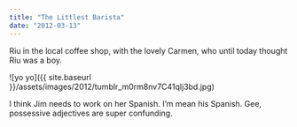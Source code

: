 ```yaml
---
title: "The Littlest Barista"
date: "2012-03-13"
---
```


Riu in the local coffee shop, with the lovely Carmen, who until today thought Riu was a boy.

![yo yo]({{ site.baseurl }}/assets/images/2012/tumblr_m0rm8nv7C41qlj3bd.jpg)

I think Jim needs to work on her Spanish. I’m mean his Spanish. Gee, possessive adjectives are super confunding.
